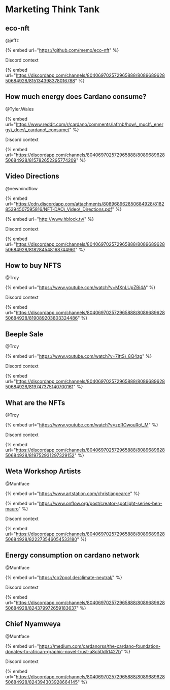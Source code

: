 # Marketing Think Tank

## eco-nft

@jeffz

{% embed url="https://github.com/memo/eco-nft" %}

Discord context

{% embed url="https://discordapp.com/channels/804069702572965888/808968962850684928/815134398378016788" %}

## How much energy does Cardano consume?

@Tyler.Wales

{% embed url="https://www.reddit.com/r/cardano/comments/lafrnb/how\_much\_energy\_does\_cardano\_consume/" %}

Discord context

{% embed url="https://discordapp.com/channels/804069702572965888/808968962850684928/815782652295774209" %}

## Video Directions

@newmindflow

{% embed url="https://cdn.discordapp.com/attachments/808968962850684928/818285394507595816/NFT-DAO\_Video\_Directions.pdf" %}

{% embed url="http://www.hblock.tv/" %}

Discord context

{% embed url="https://discordapp.com/channels/804069702572965888/808968962850684928/818284548168744961" %}

## How to buy NFTS

@Troy

{% embed url="https://www.youtube.com/watch?v=MXnLUpZBi4A" %}

Discord context

{% embed url="https://discordapp.com/channels/804069702572965888/808968962850684928/819089203803324486" %}

## Beeple Sale

@Troy

{% embed url="https://www.youtube.com/watch?v=7lttS\_8Q4zg" %}

Discord context

{% embed url="https://discordapp.com/channels/804069702572965888/808968962850684928/819747375140700161" %}

## What are the NFTs

@Troy

{% embed url="https://www.youtube.com/watch?v=zpROwouRo\_M" %}

Discord context

{% embed url="https://discordapp.com/channels/804069702572965888/808968962850684928/819752931297329152" %}

## Weta Workshop Artists

@Muntface

{% embed url="https://www.artstation.com/christianpearce" %}

{% embed url="https://www.onflow.org/post/creator-spotlight-series-ben-mauro" %}

Discord context

{% embed url="https://discordapp.com/channels/804069702572965888/808968962850684928/822273546054533180" %}

## Energy consumption on cardano network

@Muntface

{% embed url="https://co2pool.de/climate-neutral/" %}

Discord context

{% embed url="https://discordapp.com/channels/804069702572965888/808968962850684928/824379972659183637" %}



## Chief Nyamweya

@Muntface

{% embed url="https://medium.com/cardanorss/the-cardano-foundation-donates-to-african-graphic-novel-trust-a8c50d51427b" %}

Discord context

{% embed url="https://discordapp.com/channels/804069702572965888/808968962850684928/824394303928664145" %}



